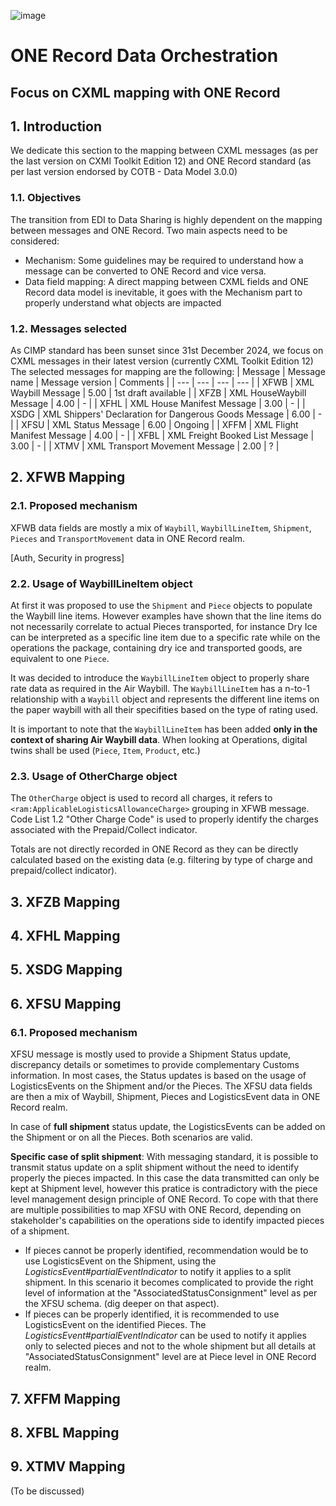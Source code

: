 ![image](https://user-images.githubusercontent.com/58464775/161543622-0c3ea890-b331-4a6b-86b7-fd41b08370eb.png)
# ONE Record Data Orchestration
## Focus on CXML mapping with ONE Record

## 1. Introduction
We dedicate this section to the mapping between CXML messages (as per the last version on CXMl Toolkit Edition 12) and ONE Record standard (as per last version endorsed by COTB - Data Model 3.0.0)

### 1.1. Objectives
The transition from EDI to Data Sharing is highly dependent on the mapping between messages and ONE Record. 
Two main aspects need to be considered:
* Mechanism: Some guidelines may be required to understand how a message can be converted to ONE Record and vice versa.
* Data field mapping: A direct mapping between CXML fields and ONE Record data model is inevitable, it goes with the Mechanism part to properly understand what objects are impacted

### 1.2. Messages selected
As CIMP standard has been sunset since 31st December 2024, we focus on CXML messages in their latest version (currently CXML Toolkit Edition 12)
The selected messages for mapping are the following:
| Message | Message name | Message version | Comments |
| --- | --- | --- | --- |
| XFWB | XML Waybill Message | 5.00 | 1st draft available |
| XFZB | XML HouseWaybill Message | 4.00 | - |
| XFHL | XML House Manifest Message | 3.00 | - |
| XSDG | XML Shippers' Declaration for Dangerous Goods Message | 6.00 | - |
| XFSU | XML Status Message | 6.00 | Ongoing |
| XFFM | XML Flight Manifest Message | 4.00 | - |
| XFBL | XML Freight Booked List Message | 3.00 | - |
| XTMV | XML Transport Movement Message | 2.00 | ? |

## 2. XFWB Mapping
### 2.1. Proposed mechanism
XFWB data fields are mostly a mix of `Waybill`, `WaybillLineItem`, `Shipment`, `Pieces` and `TransportMovement` data in ONE Record realm.

[Auth, Security in progress]

### 2.2. Usage of WaybillLineItem object
At first it was proposed to use the `Shipment` and `Piece` objects to populate the Waybill line items. However examples have shown that the line items do not necessarily correlate to actual Pieces transported, for instance Dry Ice can be interpreted as a specific line item due to a specific rate while on the operations the package, containing dry ice and transported goods, are equivalent to one `Piece`.

It was decided to introduce the `WaybillLineItem` object to properly share rate data as required in the Air Waybill. The `WaybillLineItem` has a n-to-1 relationship with a `Waybill` object and represents the different line items on the paper waybill with all their specifities based on the type of rating used.

It is important to note that the `WaybillLineItem` has been added **only in the context of sharing Air Waybill data**. When looking at Operations, digital twins shall be used (`Piece`, `Item`, `Product`, etc.)

### 2.3. Usage of OtherCharge object
The `OtherCharge` object is used to record all charges, it refers to `<ram:ApplicableLogisticsAllowanceCharge>` grouping in XFWB message. Code List 1.2 "Other Charge Code" is used to properly identify the charges associated with the Prepaid/Collect indicator.

Totals are not directly recorded in ONE Record as they can be directly calculated based on the existing data (e.g. filtering by type of charge and prepaid/collect indicator).

## 3. XFZB Mapping

## 4. XFHL Mapping

## 5. XSDG Mapping

## 6. XFSU Mapping
### 6.1. Proposed mechanism
XFSU message is mostly used to provide a Shipment Status update, discrepancy details or sometimes to provide complementary Customs information.
In most cases, the Status updates is based on the usage of LogisticsEvents on the Shipment and/or the Pieces. The XFSU data fields are then a mix of Waybill, Shipment, Pieces and LogisticsEvent data in ONE Record realm.

In case of **full shipment** status update, the LogisticsEvents can be added on the Shipment or on all the Pieces. Both scenarios are valid.

**Specific case of split shipment**:
With messaging standard, it is possible to transmit status update on a split shipment without the need to identify properly the pieces impacted. In this case the data transmitted can only be kept at Shipment level, however this pratice is contradictory with the piece level management design principle of ONE Record.
To cope with that there are multiple possibilities to map XFSU with ONE Record, depending on stakeholder's capabilities on the operations side to identify impacted pieces of a shipment.
* If pieces cannot be properly identified, recommendation would be to use LogisticsEvent on the Shipment, using the *LogisticsEvent#partialEventIndicator* to notify it applies to a split shipment. In this scenario it becomes complicated to provide the right level of information at the "AssociatedStatusConsignment" level as per the XFSU schema. (dig deeper on that aspect).
* If pieces can be properly identified, it is recommended to use LogisticsEvent on the identified Pieces. The *LogisticsEvent#partialEventIndicator* can be used to notify it applies only to selected pieces and not to the whole shipment but all details at "AssociatedStatusConsignment" level are at Piece level in ONE Record realm.

## 7. XFFM Mapping

## 8. XFBL Mapping

## 9. XTMV Mapping
(To be discussed)
